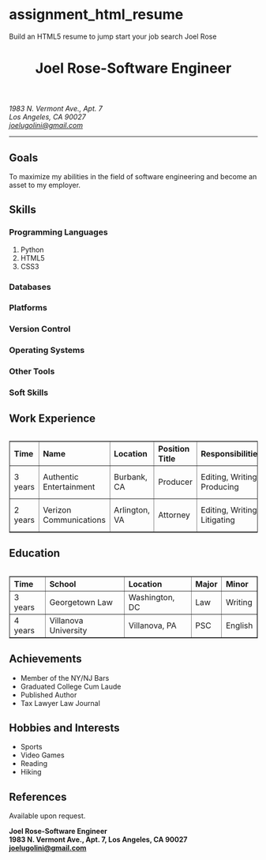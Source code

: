 # assignment_html_resume
Build an HTML5 resume to jump start your job search
Joel Rose
<header>
<h1>Joel Rose-Software Engineer
</header>
<address>
1983 N. Vermont Ave., Apt. 7<br>
Los Angeles, CA 90027<br>
<a href="joelugolini@gmail.com">joelugolini@gmail.com</a>
<hr>
</address>

<section class="Career Goals">
<h2>Goals</h2>
<p>To maximize my abilities in the field of software engineering 
and become an asset to my employer.</p>

<section class="Skills">
<h2>Skills</h2>
<h3>Programming Languages</h3>
<ol>
  <li>Python</li>
  <li>HTML5</li>
  <li>CSS3</li>
 </ol>
 <h3>Databases</h3>
 <h3>Platforms</h3>
 <h3>Version Control</h3>
 <h3>Operating Systems</h3>
 <h3>Other Tools</h3>
 <h3>Soft Skills</h3>
 
 <section class="Work Experience">
 <h2>Work Experience</h2>
 <table>
 <table border="1">
 <tr>
 <th align="left">Time</th>
 <th align="left">Name</th>
 <th align="left">Location</th>
 <th align="left">Position Title</th>
 <th align="left">Responsibilities</th>
 <th align="left">Contact Info</th>
 </tr>
 <tr>
 <td>3 years</td>
 <td>Authentic Entertainment</td> 
 <td>Burbank, CA</td>
 <td>Producer</td>
 <td>Editing, Writing, Producing</td> 
 <td>Available Upon Request</td>
 </tr>
 <tr>
 <td>2 years</td>
 <td>Verizon Communications</td> 
 <td>Arlington, VA</td>
 <td>Attorney</td>
 <td>Editing, Writing, Litigating</td> 
 <td>Available Upon Request</td>
 </tr>
</table>

 <section class="Education">
 <h2>Education</h2>
 <table>
 <table border="1">
 <tr>
 <th align="left">Time</th>
 <th align="left">School</th>
 <th align="left">Location</th>
 <th align="left">Major</th>
 <th align="left">Minor</th>
 </tr>
  <tr>
 <td>3 years</td>
 <td>Georgetown Law</td> 
 <td>Washington, DC</td>
 <td>Law</td>
 <td>Writing</td> 
 </tr>
 <tr>
 <td>4 years</td>
 <td>Villanova University</td> 
 <td>Villanova, PA</td>
 <td>PSC</td>
 <td>English</td> 
 </tr>
</table>

<section class="Achievements">
<h2>Achievements</h2>
<ul>
<li>Member of the NY/NJ Bars</li>
<li>Graduated College Cum Laude</li>
<li>Published Author</li>
<li>Tax Lawyer Law Journal</li>
</ul>

<section class="Hobbies and Interests">
<h2>Hobbies and Interests</h2>
<ul>
<li>Sports</li>
<li>Video Games</li>
<li>Reading</li>
<li>Hiking</li>
</ul>

<section class="References">
<h2>References</h2>
<p>Available upon request.</p>

<footer>
<strong>
<p>Joel Rose-Software Engineer
<br>1983 N. Vermont Ave., Apt. 7, Los Angeles, CA 90027
<br><a href="joelugolini@gmail.com">joelugolini@gmail.com</a>
</strong>
</footer>


